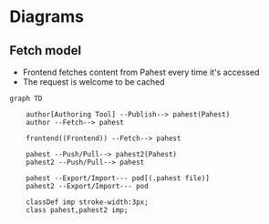 # Diagrams

## Fetch model

* Frontend fetches content from Pahest every time it's accessed
* The request is welcome to be cached

```mermaid
graph TD

    author[Authoring Tool] --Publish--> pahest(Pahest)
    author --Fetch--> pahest

    frontend((Frontend)) --Fetch--> pahest

    pahest --Push/Pull--> pahest2(Pahest)
    pahest2 --Push/Pull--> pahest

    pahest --Export/Import--- pod[(.pahest file)]
    pahest2 --Export/Import--- pod

    classDef imp stroke-width:3px;
    class pahest,pahest2 imp;
```

